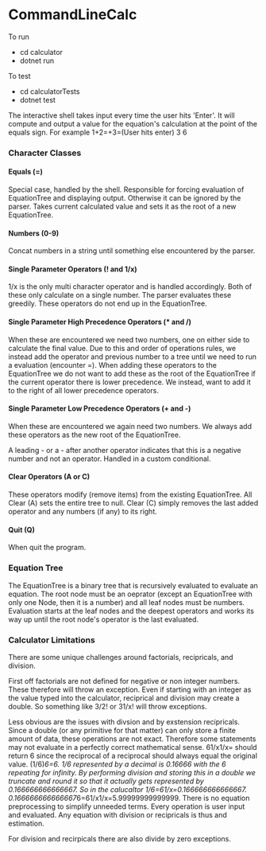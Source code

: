 # CommandLineCalc

To run
* cd calculator
* dotnet run

To test
* cd calculatorTests
* dotnet test

The interactive shell takes input every time the user hits 'Enter'. It will compute and output a value for the equation's calculation at the point of the
equals sign. For example
1+2=+3=(User hits enter)
3
6

### Character Classes

#### Equals (=)
Special case, handled by the shell. Responsible for forcing evaluation of EquationTree and displaying output. Otherwise it can be ignored by the parser. Takes current calculated value and sets it as the root of a new EquationTree.

#### Numbers (0-9)
Concat numbers in a string until something else encountered by the parser.

#### Single Parameter Operators (! and 1/x)
1/x is the only multi character operator and is handled accordingly. Both of these only calculate on a single number. The parser evaluates these greedily. These operators do not end up in the EquationTree.

#### Single Parameter High Precedence Operators (* and /)
When these are encountered we need two numbers, one on either side to calculate the final value. Due to this and order of operations rules, we instead add the operator and previous number to a tree until we need to run a evaluation (encounter =). When adding these operators to the EquationTree we do not want to add these as the root of the EquationTree if the current operator there is lower precedence. We instead, want to add it to the right of all lower precedence operators.

#### Single Parameter Low Precedence Operators (+ and -)
When these are encountered we again need two numbers. We always add these operators as the new root of the EquationTree.

A leading - or a - after another operator indicates that this is a negative number and not an operator. Handled in a custom conditional.

#### Clear Operators (A or C)
These operators modify (remove items) from the existing EquationTree. All Clear (A) sets the entire tree to null. Clear (C) simply removes the last added operator and any numbers (if any) to its right.

#### Quit (Q)
When quit the program.

### Equation Tree
The EquationTree is a binary tree that is recursively evaluated to evaluate an equation. The root node must be an oeprator (except an EquationTree with only one Node, then it is a number) and all leaf nodes must be numbers. Evaluation starts at the leaf nodes and the deepest operators and works its way up until the root node's operator is the last evaluated.

### Calculator Limitations
There are some unique challenges around factorials, recipricals, and division.

First off factorials are not defined for negative or non integer numbers. These therefore will throw an exception. Even if starting with an integer as the value typed into the calculator, reciprical and division may create a double. So something like 3/2! or 31/x! will throw exceptions.

Less obvious are the issues with divsion and by exstension recipricals. Since a double (or any primitive for that matter) can only store a finite amount of data, these operations are not exact. Therefore some statements may not evaluate in a perfectly correct mathematical sense. 61/x1/x= should return 6 since the reciprocal of a reciprocal should always equal the original value. (1/6)*6=6. 1/6 represented by a decimal is 0.16666 with the 6 repeating for infinity. By performing division and storing this in a double we truncate and round it so that it actually gets represented by 0.166666666666667. So in the calucaltor 1/6=61/x=0.166666666666667. 0.166666666666667*6=61/x1/x=5.99999999999999. There is no equation preprocessing to simplify unneeded terms. Every operation is user input and evaluated. Any equation with division or recipricals is thus and estimation.

For division and recirpicals there are also divide by zero exceptions.
